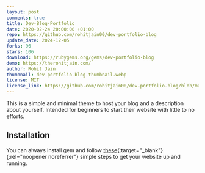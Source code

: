 ```yaml
---
layout: post
comments: true
title: Dev-Blog-Portfolio
date: 2020-02-24 20:00:00 +01:00
repo: https://github.com/rohitjain00/dev-portfolio-blog
update_date: 2024-12-05
forks: 96
stars: 106
download: https://rubygems.org/gems/dev-portfolio-blog
demo: https://therohitjain.com/
author: Rohit Jain
thumbnail: dev-portfolio-blog-thumbnail.webp
license: MIT
license_link: https://github.com/rohitjain00/dev-portfolio-blog/blob/master/LICENSE.txt
---
```


This is a simple and minimal theme to host your blog and a description about yourself. Intended for beginners to start their website with little to no efforts.

## Installation

You can always install gem and follow [these](https://github.com/rohitjain00/dev-portfolio-blog#usage){:target="_blank"}{:rel="noopener noreferrer"} simple steps to get your website up and running.
